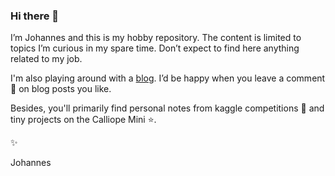 ### Hi there 👋

I’m Johannes and this is my hobby repository. The content is limited to topics I’m curious in my spare time. Don’t expect to find here anything related to my job.

I'm also playing around with a [blog](https://joatom.github.io/blog/). I’d be happy when you leave a comment 💬 on blog posts you like.

Besides, you'll primarily find personal notes from kaggle competitions :robot: and tiny projects on the Calliope Mini :star:. 

✨

Johannes
